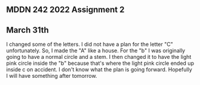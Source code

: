 ## MDDN 242 2022 Assignment 2

## March 31th

I changed some of the letters.  I did not have a plan for the letter "C" unfortunately.
So, I made the "A" like a house.  For the "b" I was originally going to have a normal circle and a stem.
I then changed it to have the light pink circle inside the "b" because that's where the light pink circle ended up inside c on accident.
I don't know what the plan is going forward.  Hopefully I will have something after tomorrow.
